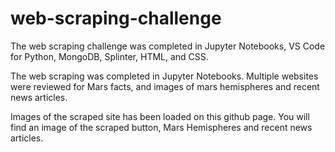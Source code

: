# web-scraping-challenge

The web scraping challenge was completed in Jupyter Notebooks, VS Code for Python, MongoDB, Splinter, HTML, and CSS.

The web scraping was completed in Jupyter Notebooks.  Multiple websites were reviewed for Mars facts, and images of mars hemispheres and recent news articles.

Images of the scraped site has been loaded on this github page.  You will find an image of the scraped button, Mars Hemispheres and recent news articles.